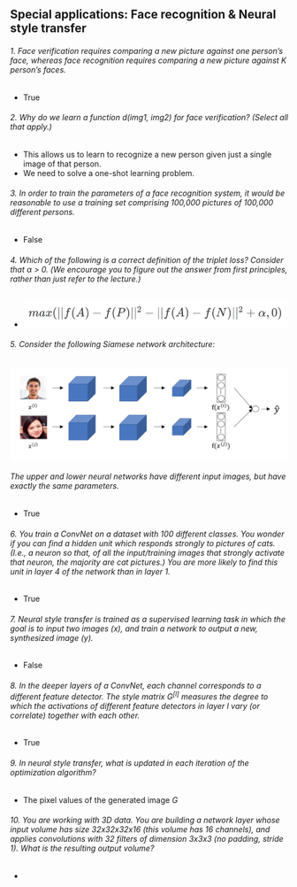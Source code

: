 ## Special applications: Face recognition & Neural style transfer

###### 1. Face verification requires comparing a new picture against one person’s face, whereas face recognition requires comparing a new picture against K person’s faces.
- True

###### 2. Why do we learn a function *d(img1, img2)* for face verification? (Select all that apply.)
- This allows us to learn to recognize a new person given just a single image of that person.
- We need to solve a one-shot learning problem.

###### 3. In order to train the parameters of a face recognition system, it would be reasonable to use a training set comprising 100,000 pictures of 100,000 different persons.
- False

###### 4. Which of the following is a correct definition of the triplet loss? Consider that α > 0. (We encourage you to figure out the answer from first principles, rather than just refer to the lecture.)
- ![Image of Equation](/convolutional-neural-networks/images/triplet.png)

###### 5. Consider the following Siamese network architecture:
![Image of Network](/convolutional-neural-networks/images/network.png)
###### The upper and lower neural networks have different input images, but have exactly the same parameters.
- True

###### 6. You train a ConvNet on a dataset with 100 different classes. You wonder if you can find a hidden unit which responds strongly to pictures of cats. (I.e., a neuron so that, of all the input/training images that strongly activate that neuron, the majority are cat pictures.) You are more likely to find this unit in layer 4 of the network than in layer 1.
- True

###### 7. Neural style transfer is trained as a supervised learning task in which the goal is to input two images (*x*), and train a network to output a new, synthesized image (*y*).
- False

###### 8. In the deeper layers of a ConvNet, each channel corresponds to a different feature detector. The style matrix *G<sup>[l]</sup>* measures the degree to which the activations of different feature detectors in layer *l* vary (or correlate) together with each other.
- True

###### 9. In neural style transfer, what is updated in each iteration of the optimization algorithm?
- The pixel values of the generated image *G*

###### 10. You are working with 3D data. You are building a network layer whose input volume has size 32x32x32x16 (this volume has 16 channels), and applies convolutions with 32 filters of dimension 3x3x3 (no padding, stride 1). What is the resulting output volume?
-

